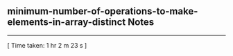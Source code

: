 <h2>minimum-number-of-operations-to-make-elements-in-array-distinct Notes</h2><hr>[ Time taken: 1 hr 2 m 23 s ]